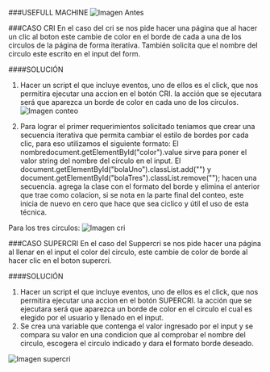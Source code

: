###USEFULL MACHINE
![Imagen Antes](http://4.1m.yt/iiWHinD.png "Imagen")

###CASO CRI
En el caso del cri se nos pide hacer una página que al hacer un clic al boton este cambie de color en el borde de cada a una de los circulos de la página de forma iterativa. También solicita que el nombre del circulo este escrito en el input del form.

####SOLUCIÓN 

1. Hacer un script el que incluye eventos, uno de ellos es el click, que nos permitira ejecutar una accion en el botón CRI. la acción que se ejecutara será que aparezca un borde de color en cada uno de los círculos.
![Imagen conteo](http://4.1m.yt/U4lVSEL.png "Imagen")

2. Para lograr el primer requerimientos solicitado teniamos que crear una secuencia iterativa que permita cambiar el estilo de bordes por cada clic, para eso utilizamos el siguiente formato:
El nombredocument.getElementById("color").value sirve para poner el valor string del nombre del círculo en el input.
El document.getElementById("bolaUno").classList.add("") y document.getElementById("bolaTres").classList.remove(""); hacen una secuencia. agrega la clase con el formato del borde y elimina el anterior que trae como colacion, si se nota en la parte final del conteo, este inicia de nuevo en cero que hace que sea ciclico y útil el uso de esta técnica.

Para los tres circulos:
![Imagen cri](http://3.1m.yt/66fD6u9.png "Imagen")


###CASO SUPERCRI
En el caso del Suppercri se nos pide hacer una página al llenar en el input el color del circulo, este cambie de color de borde al hacer clic en el boton supercri.

####SOLUCIÓN 

1. Hacer un script el que incluye eventos, uno de ellos es el click, que nos permitira ejecutar una accion en el botón SUPERCRI. la acción que se ejecutara será que aparezca un borde de color en el circulo el cual es elegido por el usuario y llenado en el input.
2. Se crea una variable que contenga el valor ingresado por el input y se compara su valor en una condicion que al comprobar el nombre del circulo, escogera el circulo indicado y dara el formato borde deseado.

![Imagen supercri](http://4.1m.yt/PqEx7iU.png "Imagen")

